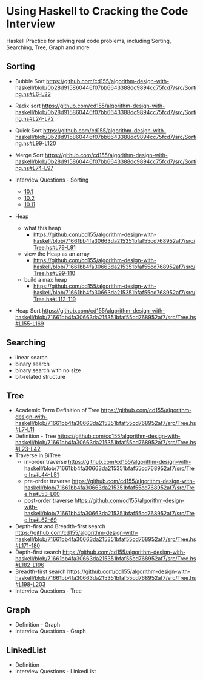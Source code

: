 # Using Haskell to Cracking the Code Interview
Haskell Practice for solving real code problems, including Sorting, Searching, Tree, Graph and more.

## Sorting
- Bubble Sort
https://github.com/cd155/algorithm-design-with-haskell/blob/0b28d915860446f07bb6643388dc9894cc75fcd7/src/Sorting.hs#L6-L22
- Radix sort
https://github.com/cd155/algorithm-design-with-haskell/blob/0b28d915860446f07bb6643388dc9894cc75fcd7/src/Sorting.hs#L24-L72
- Quick Sort
https://github.com/cd155/algorithm-design-with-haskell/blob/0b28d915860446f07bb6643388dc9894cc75fcd7/src/Sorting.hs#L99-L120
- Merge Sort
https://github.com/cd155/algorithm-design-with-haskell/blob/0b28d915860446f07bb6643388dc9894cc75fcd7/src/Sorting.hs#L74-L97

- Interview Questions - Sorting
  - [10.1](https://github.com/cd155/algorithm-design-with-haskell/blob/71661bb4fa30663da215351bfaf55cd768952af7/src/Sorting.hs#L122)
  - [10.2](https://github.com/cd155/algorithm-design-with-haskell/blob/71661bb4fa30663da215351bfaf55cd768952af7/src/Sorting.hs#L139)
  - [10.11](https://github.com/cd155/algorithm-design-with-haskell/blob/71661bb4fa30663da215351bfaf55cd768952af7/src/Sorting.hs#L163)

- Heap
  - what this heap
    - https://github.com/cd155/algorithm-design-with-haskell/blob/71661bb4fa30663da215351bfaf55cd768952af7/src/Tree.hs#L79-L91
  - view the Heap as an array
    - https://github.com/cd155/algorithm-design-with-haskell/blob/71661bb4fa30663da215351bfaf55cd768952af7/src/Tree.hs#L99-110
  - build a max heap
    - https://github.com/cd155/algorithm-design-with-haskell/blob/71661bb4fa30663da215351bfaf55cd768952af7/src/Tree.hs#L112-119 

- Heap Sort
https://github.com/cd155/algorithm-design-with-haskell/blob/71661bb4fa30663da215351bfaf55cd768952af7/src/Tree.hs#L155-L169

## Searching
- linear search
- binary search
- binary search with no size
- bit-related structure

## Tree
- Academic Term Definition of Tree
https://github.com/cd155/algorithm-design-with-haskell/blob/71661bb4fa30663da215351bfaf55cd768952af7/src/Tree.hs#L7-L11
- Definition - Tree
https://github.com/cd155/algorithm-design-with-haskell/blob/71661bb4fa30663da215351bfaf55cd768952af7/src/Tree.hs#L23-L42
- Traverse in BiTree
  - in-order traverse
    https://github.com/cd155/algorithm-design-with-haskell/blob/71661bb4fa30663da215351bfaf55cd768952af7/src/Tree.hs#L44-L51
  - pre-order traverse
    https://github.com/cd155/algorithm-design-with-haskell/blob/71661bb4fa30663da215351bfaf55cd768952af7/src/Tree.hs#L53-L60
  - post-order traverse
    https://github.com/cd155/algorithm-design-with-haskell/blob/71661bb4fa30663da215351bfaf55cd768952af7/src/Tree.hs#L62-69
- Depth-first and Breadth-first search
https://github.com/cd155/algorithm-design-with-haskell/blob/71661bb4fa30663da215351bfaf55cd768952af7/src/Tree.hs#L171-180
- Depth-first search
https://github.com/cd155/algorithm-design-with-haskell/blob/71661bb4fa30663da215351bfaf55cd768952af7/src/Tree.hs#L182-L196
- Breadth-first search
https://github.com/cd155/algorithm-design-with-haskell/blob/71661bb4fa30663da215351bfaf55cd768952af7/src/Tree.hs#L198-L203
- Interview Questions - Tree

## Graph
- Definition - Graph 
- Interview Questions - Graph

## LinkedList
- Definition
- Interview Questions - LinkedList

